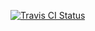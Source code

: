 [![Travis CI Status](https://travis-ci.org/thombergs/code-examples.svg?branch=master)](https://travis-ci.org/thombergs/code-examples)